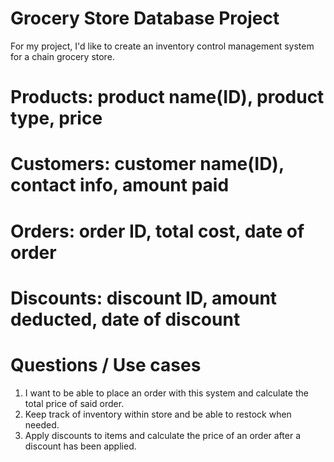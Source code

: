 # Grocery Store Database Project


For my project, I'd like to create an inventory control management system for a chain grocery store.


# Products: product name(ID), product type, price
# Customers: customer name(ID), contact info, amount paid
# Orders: order ID, total cost, date of order
# Discounts: discount ID, amount deducted, date of discount

# Questions / Use cases
1. I want to be able to place an order with this system and calculate the total price of said order.
2. Keep track of inventory within store and be able to restock when needed.
3. Apply discounts to items and calculate the price of an order after a discount has been applied.
